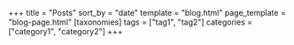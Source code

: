 +++
title = "Posts"
sort_by = "date"
template = "blog.html"
page_template = "blog-page.html"
[taxonomies]
tags = ["tag1", "tag2"]
categories = ["category1", "category2"]
+++

